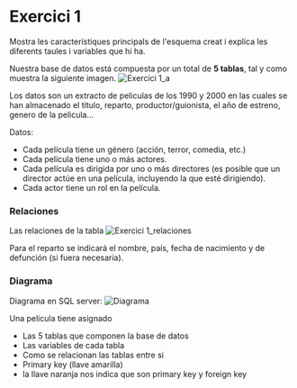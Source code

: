 # Exercici 1
Mostra les característiques principals de l'esquema creat i explica les diferents taules i variables que hi ha.

Nuestra base de datos está compuesta por un total de **5 tablas**, tal y como muestra la siguiente imagen.
![Exercici 1_a](https://user-images.githubusercontent.com/29567860/191556935-41e1f7ff-d765-4bc5-b8bb-c4841b97bac4.PNG)

Los datos son un extracto de peliculas de los 1990 y 2000 en las cuales se han almacenado el título, reparto, productor/guionista, el año de estreno, genero de la pelicula...

Datos:
- Cada película tiene un género (acción, terror, comedia, etc.)
- Cada película tiene uno o más actores.
- Cada película es dirigida por uno o más directores (es posible que un director actúe en una película, incluyendo la que esté dirigiendo).
- Cada actor tiene un rol en la película.

### Relaciones
Las relaciones de la tabla
![Exercici 1_relaciones](https://user-images.githubusercontent.com/29567860/191557469-eaf106ef-f391-4657-a5f8-0a35cbc4f7de.PNG)


Para el reparto se indicará el nombre, país, fecha de nacimiento y de defunción (si fuera necesaria).

### Diagrama
Diagrama en SQL server:
![Diagrama](https://user-images.githubusercontent.com/29567860/191486323-56601776-6276-4514-b7d7-8e86b49c0d13.PNG)

Una pelicula tiene asignado 

- Las 5 tablas que componen la base de datos
- Las variables de cada tabla
- Como se relacionan las tablas entre si
- Primary key (llave amarilla)
- la llave naranja nos indica que son primary key y foreign key 
